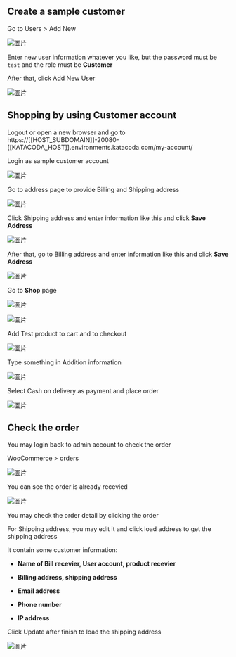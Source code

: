 ## Create a sample customer

Go to Users > Add New

![圖片](https://user-images.githubusercontent.com/74434769/141603372-23974b82-cd50-4145-a1a0-153b7f3e8a77.png)

Enter new user information whatever you like, but the password must be `test` and the role must be **Customer**

After that, click Add New User

![圖片](https://user-images.githubusercontent.com/74434769/141603426-37190d99-3ba9-43ac-906f-9e448c4e5b5f.png)

## Shopping by using Customer account

Logout or open a new browser and go to https://[[HOST_SUBDOMAIN]]-20080-[[KATACODA_HOST]].environments.katacoda.com/my-account/

Login as sample customer account

![圖片](https://user-images.githubusercontent.com/74434769/141603483-270c8db5-275d-4438-93e5-29b8f97fc858.png)

Go to address page to provide Billing and Shipping address

![圖片](https://user-images.githubusercontent.com/74434769/141603499-628dd4b3-0a09-4612-9bb4-61c62f93f113.png)

Click Shipping address and enter information like this and click **Save Address**

![圖片](https://user-images.githubusercontent.com/74434769/141603507-d0f6450a-7bc0-4ff3-9598-9b9c68b59b08.png)

After that, go to Billing address and enter information like this and click **Save Address**

![圖片](https://user-images.githubusercontent.com/74434769/141603530-238deef3-1b03-4fe6-8a39-31228cce379c.png)

Go to **Shop** page

![圖片](https://user-images.githubusercontent.com/74434769/141603652-b21f0c68-5498-4333-8213-b15751193132.png)


![圖片](https://user-images.githubusercontent.com/74434769/141603667-3937b0e1-ff2e-4755-95e9-1e9e37499e49.png)

Add Test product to cart and to checkout

![圖片](https://user-images.githubusercontent.com/74434769/141603678-dc2c17e7-9e4b-412f-b9c7-93ce67f0ad41.png)

Type something in Addition information

![圖片](https://user-images.githubusercontent.com/74434769/141663065-fd889472-6dba-4f0a-aa38-1856ee27588f.png)

Select Cash on delivery as payment and place order

![圖片](https://user-images.githubusercontent.com/74434769/141603687-e237491a-1d04-44bc-a8ea-7f56f44fb027.png)

## Check the order

You may login back to admin account to check the order

WooCommerce > orders

![圖片](https://user-images.githubusercontent.com/74434769/141663123-c4023b8a-7770-4ac9-b4ed-a1c5cb8f5df4.png)

You can see the order is already recevied

![圖片](https://user-images.githubusercontent.com/74434769/141603807-2f6e76f5-a16e-494f-80b9-15bd370e2776.png)

You may check the order detail by clicking the order

For Shipping address, you may edit it and click load address to get the shipping address 

It contain some customer information: 

- **Name of Bill recevier, User account, product recevier**
 
- **Billing address, shipping address**
 
- **Email address**
 
- **Phone number**
 
- **IP address**

Click Update after finish to load the shipping address

![圖片](https://user-images.githubusercontent.com/74434769/141663217-14be34c1-2bd9-40cf-bb54-e8916671c846.png)
